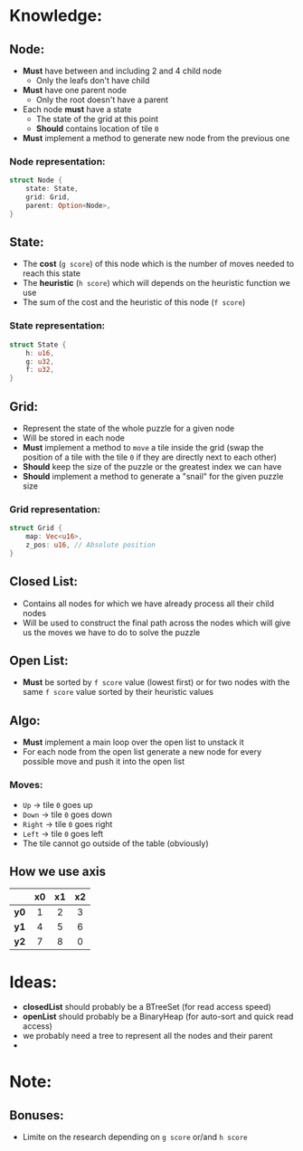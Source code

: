 # Knowledge:
## Node:
- **Must** have between and including 2 and 4 child node
    - Only the leafs don't have child
- **Must** have one parent node
    - Only the root doesn't have a parent
- Each node **must** have a state
    - The state of the grid at this point
    - **Should** contains location of tile `0`
- **Must** implement a method to generate new node from the previous one

### Node representation:
```Rust
struct Node {
    state: State,
    grid: Grid,
    parent: Option<Node>,
}
```

## State:
- The **cost** (`g score`) of this node which is the number of moves needed to reach this state
- The **heuristic** (`h score`) which will depends on the heuristic function we use
- The sum of the cost and the heuristic of this node (`f score`)

### State representation:
```Rust
struct State {
    h: u16,
    g: u32,
    f: u32,
}
```

## Grid:
- Represent the state of the whole puzzle for a given node
- Will be stored in each node
- **Must** implement a method to `move` a tile inside the grid (swap the position of a tile with the tile `0` if they are directly next to each other)
- **Should** keep the size of the puzzle or the greatest index we can have
- **Should** implement a method to generate a "snail" for the given puzzle size

### Grid representation:
```Rust
struct Grid {
    map: Vec<u16>,
    z_pos: u16, // Absolute position
}
```

## Closed List:
- Contains all nodes for which we have already process all their child nodes
- Will be used to construct the final path across the nodes which will give us the moves we have to do to solve the puzzle

## Open List:
- **Must** be sorted by `f score` value (lowest first) or for two nodes with the same `f score` value sorted by their heuristic values

## Algo:
- **Must** implement a main loop over the open list to unstack it
- For each node from the open list generate a new node for every possible move and push it into the open list

### Moves:
- `Up` -> tile `0` goes up
- `Down` -> tile `0` goes down
- `Right` -> tile `0` goes right
- `Left` -> tile `0` goes left
- The tile cannot go outside of the table (obviously)

## How we use axis
|      | x0 | x1 | x2 |
|------|:--:|:--:|:--:|
|**y0**|  1 |  2 |  3 |
|**y1**|  4 |  5 |  6 |
|**y2**|  7 |  8 |  0 |

# Ideas:
- **closedList** should probably be a BTreeSet (for read access speed)
- **openList** should probably be a BinaryHeap (for auto-sort and quick read access)
- we probably need a tree to represent all the nodes and their parent
- 

# Note:
## Bonuses:
- Limite on the research depending on `g score` or/and `h score`